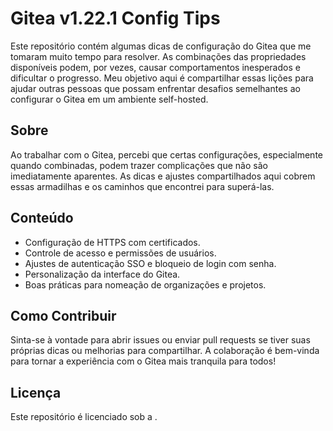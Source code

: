 # Gitea v1.22.1 Config Tips

Este repositório contém algumas dicas de configuração do Gitea que me tomaram muito tempo para resolver. As combinações das propriedades disponíveis podem, por vezes, causar comportamentos inesperados e dificultar o progresso. Meu objetivo aqui é compartilhar essas lições para ajudar outras pessoas que possam enfrentar desafios semelhantes ao configurar o Gitea em um ambiente self-hosted.

## Sobre 

Ao trabalhar com o Gitea, percebi que certas configurações, especialmente quando combinadas, podem trazer complicações que não são imediatamente aparentes. As dicas e ajustes compartilhados aqui cobrem essas armadilhas e os caminhos que encontrei para superá-las.

## Conteúdo

- Configuração de HTTPS com certificados.
- Controle de acesso e permissões de usuários.
- Ajustes de autenticação SSO e bloqueio de login com senha.
- Personalização da interface do Gitea.
- Boas práticas para nomeação de organizações e projetos.

## Como Contribuir

Sinta-se à vontade para abrir issues ou enviar pull requests se tiver suas próprias dicas ou melhorias para compartilhar. A colaboração é bem-vinda para tornar a experiência com o Gitea mais tranquila para todos!

## Licença

Este repositório é licenciado sob a .
